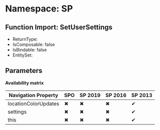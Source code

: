 # Namespace: SP

## Function Import: SetUserSettings

- ReturnType: 
- IsComposable: false
- IsBindable: false
- EntitySet: 

## Parameters

**Availability matrix**

Navigation Property | SPO | SP 2019 | SP 2016 | SP 2013
----------|-----|---------|---------|--------
locationColorUpdates | ✖ | ✖ | ✖ | ✔
settings | ✖ | ✖ | ✖ | ✔
this | ✖ | ✖ | ✖ | ✔
